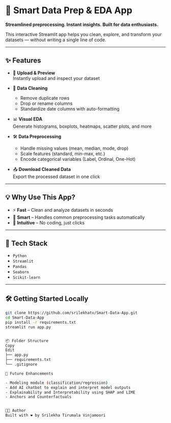 # 🚀 Smart Data Prep & EDA App

**Streamlined preprocessing. Instant insights. Built for data enthusiasts.**

This interactive Streamlit app helps you clean, explore, and transform your datasets — without writing a single line of code.

---

## ✨ Features

- 📁 **Upload & Preview**  
  Instantly upload and inspect your dataset

- 🧼 **Data Cleaning**  
  - Remove duplicate rows  
  - Drop or rename columns  
  - Standardize date columns with auto-formatting

- 📊 **Visual EDA**  
  Generate histograms, boxplots, heatmaps, scatter plots, and more

- 🛠️ **Data Preprocessing**  
  - Handle missing values (mean, median, mode, drop)  
  - Scale features (standard, min-max, etc.)  
  - Encode categorical variables (Label, Ordinal, One-Hot)

- 📤 **Download Cleaned Data**  
  Export the processed dataset in one click

---

## 💡 Why Use This App?

- ⚡ **Fast** – Clean and analyze datasets in seconds  
- 🧠 **Smart** – Handles common preprocessing tasks automatically  
- 🎨 **Intuitive** – No coding, just clicks

---

## 🔧 Tech Stack

- `Python`
- `Streamlit`
- `Pandas`
- `Seaborn`
- `Scikit-learn`

---

## 🛠️ Getting Started Locally

```bash
git clone https://github.com/srilekhatv/Smart-Data-App.git
cd Smart-Data-App
pip install -r requirements.txt
streamlit run app.py


📦 Folder Structure
Copy
Edit
├── app.py
├── requirements.txt
└── .gitignore

🙌 Future Enhancements

- Modeling module (classification/regression)
- Add AI chatbot to explain and interpret model outputs
- Explainability and Interpretability using SHAP and LIME
- Anchors and Counterfactuals


👩‍💻 Author
Built with ❤️ by Srilekha Tirumala Vinjamoori